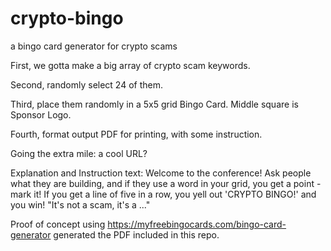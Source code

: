 # crypto-bingo
a bingo card generator for crypto scams


First, we gotta make a big array of crypto scam keywords.

Second, randomly select 24 of them.

Third, place them randomly in a 5x5 grid Bingo Card. Middle square is Sponsor Logo.

Fourth, format output PDF for printing, with some instruction.

Going the extra mile: a cool URL?


Explanation and Instruction text:
Welcome to the conference! Ask people what they are building, and if they use a word in your grid, you get a point - mark it!
If you get a line of five in a row, you yell out 'CRYPTO BINGO!' and you win!
"It's not a scam, it's a ..."


Proof of concept using https://myfreebingocards.com/bingo-card-generator generated the PDF included in this repo.
